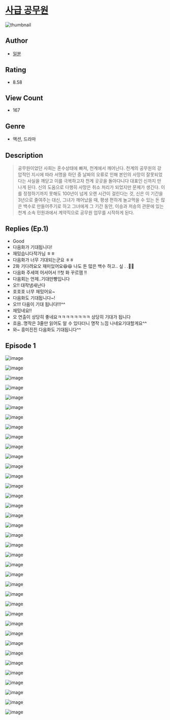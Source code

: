 # [사급 공무원](https://comic.naver.com/challenge/list?titleId=810726)
![thumbnail](https://image-comic.pstatic.net/user_contents_data/challenge_comic/2023/05/24/334574/upload_3702860731107260722_480x623.jpeg)

## Author
- [일분](https://comic.naver.com/artistTitle?id=334574)

## Rating
- 8.58

## View Count
- 167

## Genre
- 액션, 드라마

## Description
> 공무원이었던 사희는 혼수상태에 빠져, 천계에서 깨어난다. 천계의 공무원의 강압적인 지시에 따라 서명을 하던 중 날짜의 오류로 인해 본인의 사망이 잘못되었다는 사실을 깨닫고 이를 극복하고자 천계 곳곳을 돌아다니다 대표인 신까지 만나게 된다. 신의 도움으로 다행히 사망은 취소 처리가 되었지만 문제가 생긴다. 이를 정정하기까지 못해도 100년이 넘게 오랜 시간이 걸린다는 것, 신은 이 기간을 3년으로 줄여주는 대신, 그녀가 깨어났을 때, 평생 편하게 놀고먹을 수 있는 돈 많은 백수로 만들어주기로 하고 그녀에게 그 기간 동안, 이승과 저승의 관문에 있는 천계 소속 민원과에서 계약직으로 공무원 업무를 시작하게 된다.

## Replies (Ep.1)
- Good
- 다음화가 기대됩니다!
- 재밌습니다작가님 ㅎㅎ
- 다음화가 너무 기대되는군요 ㅎㅎ
- 2화 기다려요오 재미있어요😆😆 나도 돈 많은 백수 하고.. 싶 . .🫢🫢
- 다음화 주세여 어서어서 !!첫 화 꾸르잼 !!
- 다음회는 언제..기대만빵입니다
- 오!! 대작냄새난다
- 호호호 너무 재밌어요~
- 다음화도 기대됩니다~!
- 오!!! 다음이 기대 됩니다!!!^^
- 재밌네요!!
- 오 연출이 상당히 좋네요ㅋㅋㅋㅋㅋㅋㅋㅋ 상당히 기대가 됩니다
- 흐음..명작은 3줄만 읽어도 알 수 있다더니 명작 느낌 나네요기대할게요^^
- 와~ 흥미진진 다음화도 기대됩니다^^

## Episode 1
![image](https://image-comic.pstatic.net/user_contents_data/challenge_comic/2023/05/24/334574/upload_3544668482806756408.jpeg)

![image](https://image-comic.pstatic.net/user_contents_data/challenge_comic/2023/05/24/334574/upload_3979321925399897392.jpeg)

![image](https://image-comic.pstatic.net/user_contents_data/challenge_comic/2023/05/24/334574/upload_7016948205638464357.jpeg)

![image](https://image-comic.pstatic.net/user_contents_data/challenge_comic/2023/05/24/334574/upload_3486742906569581367.jpeg)

![image](https://image-comic.pstatic.net/user_contents_data/challenge_comic/2023/05/24/334574/upload_7018072993131868976.jpeg)

![image](https://image-comic.pstatic.net/user_contents_data/challenge_comic/2023/05/24/334574/upload_3761408608625059126.jpeg)

![image](https://image-comic.pstatic.net/user_contents_data/challenge_comic/2023/05/24/334574/upload_7161961681761952817.jpeg)

![image](https://image-comic.pstatic.net/user_contents_data/challenge_comic/2023/05/24/334574/upload_7149526197514548788.jpeg)

![image](https://image-comic.pstatic.net/user_contents_data/challenge_comic/2023/05/24/334574/upload_4134642430600897378.jpeg)

![image](https://image-comic.pstatic.net/user_contents_data/challenge_comic/2023/05/24/334574/upload_7076952042679711846.jpeg)

![image](https://image-comic.pstatic.net/user_contents_data/challenge_comic/2023/05/24/334574/upload_4123100861288167216.jpeg)

![image](https://image-comic.pstatic.net/user_contents_data/challenge_comic/2023/05/24/334574/upload_4049690859428655664.jpeg)

![image](https://image-comic.pstatic.net/user_contents_data/challenge_comic/2023/05/24/334574/upload_3474075437487973432.jpeg)

![image](https://image-comic.pstatic.net/user_contents_data/challenge_comic/2023/05/24/334574/upload_7076901267539310391.jpeg)

![image](https://image-comic.pstatic.net/user_contents_data/challenge_comic/2023/05/24/334574/upload_3559022808131646515.jpeg)

![image](https://image-comic.pstatic.net/user_contents_data/challenge_comic/2023/05/24/334574/upload_3918467444433369188.jpeg)

![image](https://image-comic.pstatic.net/user_contents_data/challenge_comic/2023/05/24/334574/upload_3559027013777319009.jpeg)

![image](https://image-comic.pstatic.net/user_contents_data/challenge_comic/2023/05/24/334574/upload_7004897566771000882.jpeg)

![image](https://image-comic.pstatic.net/user_contents_data/challenge_comic/2023/05/24/334574/upload_3631134067786201446.jpeg)

![image](https://image-comic.pstatic.net/user_contents_data/challenge_comic/2023/05/24/334574/upload_7364565382334788962.jpeg)

![image](https://image-comic.pstatic.net/user_contents_data/challenge_comic/2023/05/24/334574/upload_3703756823769473591.jpeg)

![image](https://image-comic.pstatic.net/user_contents_data/challenge_comic/2023/05/24/334574/upload_3762249725712360759.jpeg)

![image](https://image-comic.pstatic.net/user_contents_data/challenge_comic/2023/05/24/334574/upload_3919927600136534322.jpeg)

![image](https://image-comic.pstatic.net/user_contents_data/challenge_comic/2023/05/24/334574/upload_7364564309401352545.jpeg)

![image](https://image-comic.pstatic.net/user_contents_data/challenge_comic/2023/05/24/334574/upload_7089621706626969698.jpeg)

![image](https://image-comic.pstatic.net/user_contents_data/challenge_comic/2023/05/24/334574/upload_3919037005076379952.jpeg)

![image](https://image-comic.pstatic.net/user_contents_data/challenge_comic/2023/05/24/334574/upload_7220174234087667506.jpeg)

![image](https://image-comic.pstatic.net/user_contents_data/challenge_comic/2023/05/24/334574/upload_3486124989711987046.jpeg)

![image](https://image-comic.pstatic.net/user_contents_data/challenge_comic/2023/05/24/334574/upload_3473458607066461030.jpeg)

![image](https://image-comic.pstatic.net/user_contents_data/challenge_comic/2023/05/24/334574/upload_3559028086613239351.jpeg)

![image](https://image-comic.pstatic.net/user_contents_data/challenge_comic/2023/05/24/334574/upload_4121410722216501817.jpeg)

![image](https://image-comic.pstatic.net/user_contents_data/challenge_comic/2023/05/24/334574/upload_4136046506079762483.jpeg)

![image](https://image-comic.pstatic.net/user_contents_data/challenge_comic/2023/05/24/334574/upload_4062921282795168869.jpeg)

![image](https://image-comic.pstatic.net/user_contents_data/challenge_comic/2023/05/24/334574/upload_3486683524352206438.jpeg)

![image](https://image-comic.pstatic.net/user_contents_data/challenge_comic/2023/05/24/334574/upload_7221065912147063394.jpeg)

![image](https://image-comic.pstatic.net/user_contents_data/challenge_comic/2023/05/24/334574/upload_7076669284326455606.jpeg)

![image](https://image-comic.pstatic.net/user_contents_data/challenge_comic/2023/05/24/334574/upload_7293687577125139765.jpeg)
